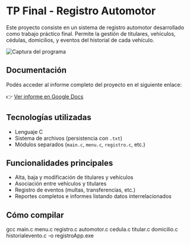 # TP Final - Registro Automotor

Este proyecto consiste en un sistema de registro automotor desarrollado como trabajo práctico final. Permite la gestión de titulares, vehículos, cédulas, domicilios, y eventos del historial de cada vehículo.

![Captura del programa](https://github.com/user-attachments/assets/2300395f-45fd-4a53-9558-f967c3e35757)

## Documentación

Podés acceder al informe completo del proyecto en el siguiente enlace:

👉 [Ver informe en Google Docs](https://docs.google.com/document/d/1Z8EF9JKB7I55qxfOUtWaGTnqBExOlhGBCaDm_WjFv4c/edit?tab=t.is44njostnfh)

## Tecnologías utilizadas

- Lenguaje C
- Sistema de archivos (persistencia con `.txt`)
- Módulos separados (`main.c`, `menu.c`, `registro.c`, etc.)

## Funcionalidades principales

- Alta, baja y modificación de titulares y vehículos
- Asociación entre vehículos y titulares
- Registro de eventos (multas, transferencias, etc.)
- Reportes completos e informes listando datos interrelacionados

## Cómo compilar

gcc main.c menu.c registro.c automotor.c cedula.c titular.c domicilio.c historialevento.c -o registroApp.exe
